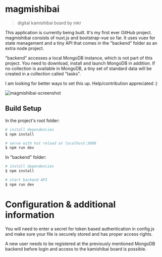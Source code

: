 # magmishibai

> digital kamishibai board by mkr

This application is currently being built. It's my first ever GitHub project.
magmishibai consists of nuxt.js and bootstrap-vue so far. It uses vuex for state management and a tiny API that comes in the "backend" folder as an extra node project.

"backend" accesses a local MongoDB instance, which is not part of this project. You need to download, install and launch MongoDB in addition. If no collection is available in MongoDB, a tiny set of standard data will be created in a collection called "tasks".

I am looking for better ways to set this up. Help/contribution appreciated :)

![magmishibai-screenshot](https://user-images.githubusercontent.com/64888136/105358402-6afd4e00-5bf6-11eb-8d92-8cef0f0915fb.PNG)

## Build Setup

In the project's root folder:

```bash
# install dependencies
$ npm install

# serve with hot reload at localhost:3000
$ npm run dev
```

In "backend" folder:

```bash
# install dependencies
$ npm install

# start backend API
$ npm run dev
```

# Configuration & additional information
You will need to enter a secret for token based authentication in config.js and make sure your file is securely stored and has proper access rights.

A new user needs to be registered at the previously mentioned MongoDB backend before login and access to the kamishibai board is possible.
